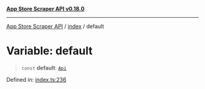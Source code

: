 [**App Store Scraper API v0.18.0**](../../README.md)

***

[App Store Scraper API](../../modules.md) / [index](../README.md) / default

# Variable: default

> `const` **default**: [`Api`](../type-aliases/Api.md)

Defined in: [index.ts:236](https://github.com/facundoolano/app-store-scraper/blob/7e1baf8350e9d5936df88e03bdbb2e2ecea26d48/index.ts#L236)
